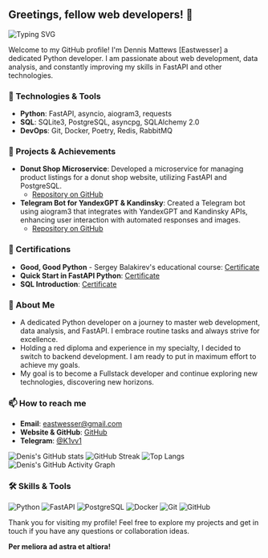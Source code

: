 ## Greetings, fellow web developers! 👋

![Typing SVG](https://readme-typing-svg.demolab.com?font=Fira+Code&size=24&pause=1000&color=000000&width=435&lines=Greetings%2C+fellow+web+developers!+👋;Welcome+to+my+GitHub+profile!)

Welcome to my GitHub profile! I'm Dennis Mattews [Eastwesser] a dedicated Python developer. I am passionate about web development, data analysis, and constantly improving my skills in FastAPI and other technologies.

### 🔧 Technologies & Tools
- **Python**: FastAPI, asyncio, aiogram3, requests
- **SQL**: SQLite3, PostgreSQL, asyncpg, SQLAlchemy 2.0
- **DevOps**: Git, Docker, Poetry, Redis, RabbitMQ

### 🌟 Projects & Achievements
- **Donut Shop Microservice**: Developed a microservice for managing product listings for a donut shop website, utilizing FastAPI and PostgreSQL.
  - [Repository on GitHub](https://github.com/Eastwesser/DonServalApi)
- **Telegram Bot for YandexGPT & Kandinsky**: Created a Telegram bot using aiogram3 that integrates with YandexGPT and Kandinsky APIs, enhancing user interaction with automated responses and images.
  - [Repository on GitHub](https://github.com/Eastwesser/CloudMiu)

### 📜 Certifications
- **Good, Good Python** - Sergey Balakirev's educational course: [Certificate](https://stepik.org/cert/2165774)
- **Quick Start in FastAPI Python**: [Certificate](https://stepik.org/cert/2363817)
- **SQL Introduction**: [Certificate](https://stepik.org/cert/2336687)

### 💬 About Me
- A dedicated Python developer on a journey to master web development, data analysis, and FastAPI. I embrace routine tasks and always strive for excellence.
- Holding a red diploma and experience in my specialty, I decided to switch to backend development. I am ready to put in maximum effort to achieve my goals.
- My goal is to become a Fullstack developer and continue exploring new technologies, discovering new horizons.

### 📫 How to reach me
- **Email**: eastwesser@gmail.com
- **Website & GitHub**: [GitHub](https://github.com/Eastwesser)
- **Telegram**: [@K1vv1](https://t.me/K1vv1)

![Denis's GitHub stats](https://github-readme-stats.vercel.app/api?username=Eastwesser&show_icons=true&theme=radical)
![GitHub Streak](https://github-readme-streak-stats.herokuapp.com/?user=Eastwesser&theme=radical)
![Top Langs](https://github-readme-stats.vercel.app/api/top-langs/?username=Eastwesser&layout=compact&theme=radical)
![Denis's GitHub Activity Graph](https://activity-graph.herokuapp.com/graph?username=Eastwesser&theme=react-dark)

### 🛠 Skills & Tools
![Python](https://img.shields.io/badge/-Python-000?&logo=Python)
![FastAPI](https://img.shields.io/badge/-FastAPI-000?&logo=FastAPI)
![PostgreSQL](https://img.shields.io/badge/-PostgreSQL-000?&logo=PostgreSQL)
![Docker](https://img.shields.io/badge/-Docker-000?&logo=Docker)
![Git](https://img.shields.io/badge/-Git-000?&logo=Git)
![GitHub](https://img.shields.io/badge/-GitHub-000?&logo=GitHub)

Thank you for visiting my profile! Feel free to explore my projects and get in touch if you have any questions or collaboration ideas.

**Per meliora ad astra et altiora!**
